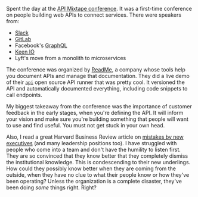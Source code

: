 Spent the day at the [API Mixtape conference](http://apimixtape.com/).  It was
a first-time conference on people building web APIs to connect services.  There
were speakers from:

- [Slack](https://slack.com/)
- [GitLab](https://about.gitlab.com/)
- Facebook's [GraphQL](http://graphql.org/)
- [Keen IO](https://keen.io/)
- Lyft's move from a monolith to microservices

The conference was organized by [ReadMe](https://readme.io/), a company whose
tools help you document APIs and manage that documentation.  They did a live
demo of their [`api`](https://www.npmjs.com/package/api) open source API
runner that was pretty cool.  It versioned the API and automatically documented
everything, including code snippets to call endpoints.

My biggest takeaway from the conference was the importance of customer feedback
in the early stages, when you're defining the API.  It will inform your vision
and make sure you're building something that people will want to use and find
useful.  You must not get stuck in your own head.

Also, I read a great Harvard Business Review article on
[mistakes by new executives](https://hbr.org/2017/05/the-biggest-mistakes-new-executives-make)
(and many leadership positions too).  I have struggled with people who come into
a team and don't have the humility to listen first.  They are so convinced that
they know better that they completely dismiss the institutional knowledge.  This
is condescending to their new underlings.  How could they possibly know better
when they are coming from the outside, when they have no clue to what their
people know or how they've been operating?  Unless the organization is a
complete disaster, they've been doing _some_ things right.  Right?
